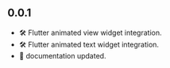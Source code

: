 ## 0.0.1
* 🛠️ Flutter animated view widget integration.
* 🛠️ Flutter animated text widget integration.
* 📝 documentation updated.
